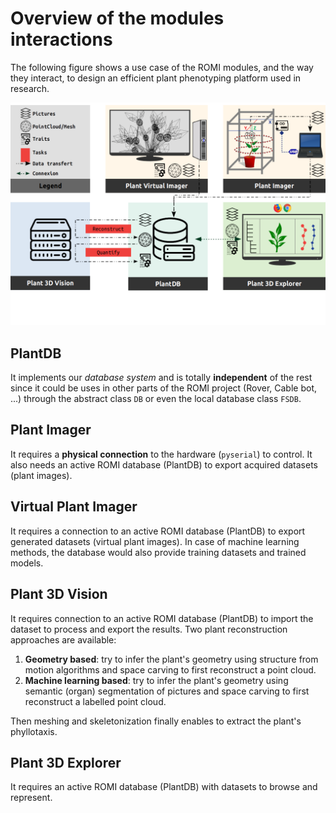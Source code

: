 # Overview of the modules interactions

The following figure shows a use case of the ROMI modules, and the way they interact, to design an efficient plant phenotyping platform used in research.

![Plant Phenotyping platform](../../assets/images/interact_plan_landscape.png)

## PlantDB
It implements our _database system_ and is totally **independent** of the rest since it could be uses in other parts of the ROMI project (Rover, Cable bot, ...) through the abstract class `DB` or even the local database class `FSDB`.

## Plant Imager
It requires a **physical connection** to the hardware (`pyserial`) to control.
It also needs an active ROMI database (PlantDB) to export acquired datasets (plant images).

## Virtual Plant Imager
It requires a connection to an active ROMI database (PlantDB) to export generated datasets (virtual plant images).
In case of machine learning methods, the database would also provide training datasets and trained models.

## Plant 3D Vision
It requires connection to an active ROMI database (PlantDB) to import the dataset to process and export the results.
Two plant reconstruction approaches are available:

1. **Geometry based**: try to infer the plant's geometry using structure from motion algorithms and space carving to first reconstruct a point cloud.
2. **Machine learning based**: try to infer the plant's geometry using semantic (organ) segmentation of pictures and space carving to first reconstruct a labelled point cloud.

Then meshing and skeletonization finally enables to extract the plant's phyllotaxis.

## Plant 3D Explorer

It requires an active ROMI database (PlantDB) with datasets to browse and represent.
